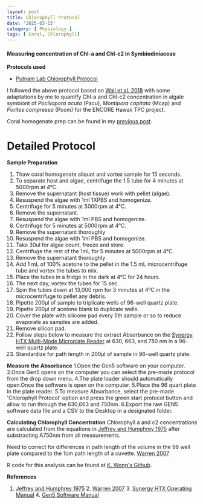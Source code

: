 ```yaml
---
layout: post
title: Chlorophyll Protocol
date: '2025-03-15'
category: [ Physiology ]
tags: [ Coral, Chlorophyll]
---
```


#### Measuring concentration of Chl-a and Chl-c2 in Symbiodiniaceae 

**Protocols used**
- [Putnam Lab Chlorophyll Protocol](https://github.com/Putnam-Lab/Lab_Management/blob/master/Lab_Resources/Physiology_Protocols/Chlorophyll-Protocol.md)

I followed the above protocol based on [Wall et al. 2018](https://link.springer.com/content/pdf/10.1007/s00227-018-3317-z.pdf) with some adaptations by me to quantify Chl-a and Chl-c2 concentration in algale symbiont of  _Pocillopora acuta_ (Pacu), _Montipora capitata_ (Mcap) and _Porites compressa_ (Pcom) for the ENCORE Hawaii TPC project.

Coral homogenate prep can be found in my [previous post](https://fscucchia-labnotebooks.github.io/FScucchia_Putnam_Lab_Notebook/Sample-Prep-Physio-Hawaii-TPC/).

# Detailed Protocol  

**Sample Preparation**  
1. Thaw coral homogenate aliquot and vortex sample for 15 seconds.
2. To separate host and algae, centrifuge the 1.5 tube for 4 minutes at 5000rpm at 4°C. 
3. Remove the supernatant (host tissue) work with pellet (algae).
4. Resuspend the algae with 1ml 1XPBS and homogenize.
5. Centrifuge for 5 minutes at 5000rpm at 4°C.
6. Remove the supernatant. 
7. Resuspend the algae with 1ml PBS and homogenize.
8. Centrifuge for 5 minutes at 5000rpm at 4°C.
9. Remove the supernatant thoroughly
10. Resuspend the algae with 1ml PBS and homogenize.
11.	Take 30ul for algae count, freeze and store. 
12.	Centrifuge the rest of the 1mL for 5 minutes at 5000rpm at 4°C.
13.	Remove the supernatant thoroughly
14. Add 1 mL of 100% acetone to the pellet in the 1.5 mL microcentrifuge tube and vortex the tubes to mix.
15. Place the tubes in a fridge in the dark at 4°C for 24 hours.  
16. The next day, vortex the tubes for 15 sec.  
17. Spin the tubes down at 13,000 rpm for 3 minutes at 4°C in the microcentrifuge to pellet any debris.  
18. Pipette 200µl of sample to triplicate wells of 96-well quartz plate.   
19. Pipette 200µl of acetone blank to duplicate wells.  
10. Cover the plate with silicone pad every 5th sample or so to reduce evaporate as samples are added.  
11. Remove silicon pad.   
12. Follow steps below to measure the extract Absorbance on the [Synergy HTX Multi-Mode Microplate Reader](https://www.biotek.com/products/detection-multi-mode-microplate-readers/synergy-htx-multi-mode-reader/) at 630, 663, and 750 nm in a 96-well quartz plate.
13. Standardize for path length in 200µl of sample in 96-well quartz plate.

**Measure the Absorbance**
    1.Open the Gen5 software on your computer.
    2.Once Gen5 opens on the computer you can select the pre-made protocol from the drop down menu.
    4.The plate loader should automatically open.Once the software is open on the computer.
    5.Place the 96 quart plate in the plate reader.
    5.To measure Absorbance, select the pre-made 'Chlorophyll Protocol' option and press the green start protocol button and allow to run through the 630,663 and 750nm.
    6.Export the raw GEN5 software data file and a CSV to the Desktop in a designated folder.

**Calculating Chlorophyll Concentration**
Chlorophyll a and c2 concentrations are calculated from the equations in [Jeffrey and Humphrey 1975](https://reader.elsevier.com/reader/sd/pii/S0015379617307783?token=0937035D38C07F29ADF00F1F2A21F20F221219B1CC11A444A4F84D16B98EC3A6AD941D191BA2135A68C98BA62A0B69FE) after substracting A750nm from all measurements.

Need to correct for differences in path length of the volume in the 96 well plate compared to the 1cm path length of a cuvette.
[Warren 2007](https://www.tandfonline.com/doi/full/10.1080/01904160802135092?casa_token=RqeUl1Ccg7AAAAAA%3A6SyNAs848qrRk1-Tf1g088xWD10z1Xngb8cmcgRvC3jYSYPugr2cL8QG9wFvrFj7xZF-pqqUozonRg)

R code for this analysis can be found at [K. Wong's Github](https://urldefense.proofpoint.com/v2/url?u=https-3A__github.com_kevinhwong1_Thermal-5FTransplant-5F2017-2D2018_blob_master_scripts_ChlorophyllA.R&d=DwMFaQ&c=dWz0sRZOjEnYSN4E4J0dug&r=hzX7Pj5Cn4ufjLQbICvWcOqlrencJyNZMIrmCT00z_o&m=Hpn_SeiBeA7gle40eXLMx3-j3YSrgRHCsOsZ3E5cSGA&s=q5PUrza32gdiEvIa0nI8pMvjeaMw9LFkIDujTh_tGPw&e=).

<a name="References"></a> **References**
 1.  [Jeffrey and Humphrey 1975](https://reader.elsevier.com/reader/sd/pii/S0015379617307783?token=0937035D38C07F29ADF00F1F2A21F20F221219B1CC11A444A4F84D16B98EC3A6AD941D191BA2135A68C98BA62A0B69FE)
    2. [Warren 2007](https://www.tandfonline.com/doi/full/10.1080/01904160802135092?casa_token=RqeUl1Ccg7AAAAAA%3A6SyNAs848qrRk1-Tf1g088xWD10z1Xngb8cmcgRvC3jYSYPugr2cL8QG9wFvrFj7xZF-pqqUozonRg)
    3. [Synergy HTX Operating Manual](https://github.com/urol-e5/protocols/blob/master/synergy_htx_manual.pdf)
    4. [Gen5 Software Manual](https://github.com/urol-e5/protocols/blob/master/Gen5_software_manual.pdf)